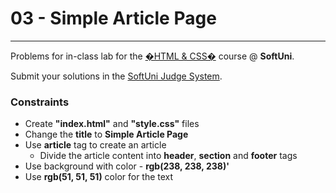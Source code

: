 # 03 - Simple Article Page
------
Problems for in-class lab for the [�HTML & CSS�](https://softuni.bg/trainings/2375/html-and-css-may-2019) course @ **SoftUni**.

Submit your solutions in the [SoftUni Judge System](https://judge.softuni.bg/Contests/1235/CSS-Box-Model).

### Constraints
 * Create **"index.html"** and **"style.css"** files
 * Change the **title** to **Simple Article Page**
 * Use **article** tag to create an article
    * Divide the article content into **header**, **section** and **footer** tags   
 * Use background with color - **rgb(238, 238, 238)'**
 * Use **rgb(51, 51, 51)** color for the text